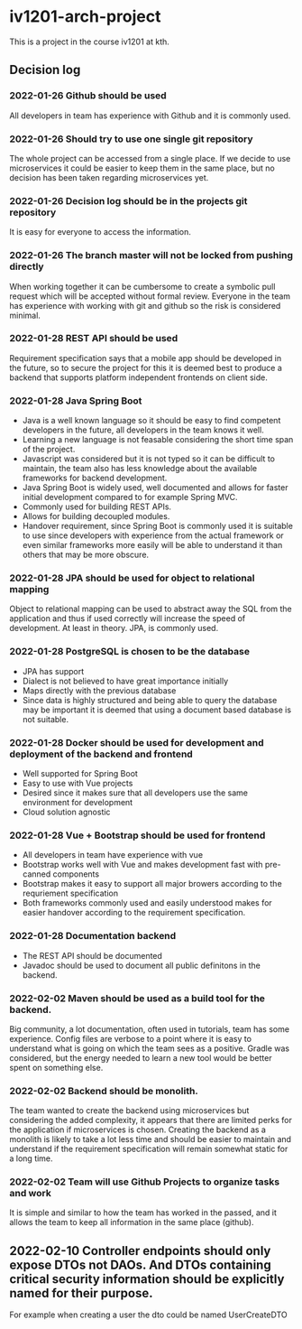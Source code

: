 # iv1201-arch-project

This is a project in the course iv1201 at kth.

## Decision log

### 2022-01-26 Github should be used

All developers in team has experience with Github and it is commonly used.

### 2022-01-26 Should try to use one single git repository

The whole project can be accessed from a single place. If we decide to use microservices it could be easier to keep them in the same place, but no decision has been taken regarding microservices yet.

### 2022-01-26 Decision log should be in the projects git repository

It is easy for everyone to access the information.

### 2022-01-26 The branch master will not be locked from pushing directly

When working together it can be cumbersome to create a symbolic pull request which will be accepted without formal review. Everyone in the team has experience with working with git and github so the risk is considered minimal.

### 2022-01-28 REST API should be used

Requirement specification says that a mobile app should be developed in the future, so to secure the project for this it is deemed best to produce a backend that supports platform independent frontends on client side.

### 2022-01-28 Java Spring Boot

* Java is a well known language so it should be easy to find competent developers in the future, all developers in the team knows it well.
* Learning a new language is not feasable considering the short time span of the project.
* Javascript was considered but it is not typed so it can be difficult to maintain, the team also has less knowledge about the available frameworks for backend development.
* Java Spring Boot is widely used, well documented and allows for faster initial development compared to for example Spring MVC.
* Commonly used for building REST APIs.
* Allows for building decoupled modules.
* Handover requirement, since Spring Boot is commonly used it is suitable to use since developers with experience from the actual framework or even similar frameworks more easily will be able to understand it than others that may be more obscure.

### 2022-01-28 JPA should be used for object to relational mapping

Object to relational mapping can be used to abstract away the SQL from the application and thus if used correctly will increase the speed of development. At least in theory. JPA, is commonly used.

### 2022-01-28 PostgreSQL is chosen to be the database

* JPA has support
* Dialect is not believed to have great importance initially
* Maps directly with the previous database
* Since data is highly structured and being able to query the database may be important it is deemed that using a document based database is not suitable.

### 2022-01-28 Docker should be used for development and deployment of the backend and frontend

* Well supported for Spring Boot
* Easy to use with Vue projects
* Desired since it makes sure that all developers use the same environment for development
* Cloud solution agnostic

### 2022-01-28 Vue + Bootstrap should be used for frontend

* All developers in team have experience with vue
* Bootstrap works well with Vue and makes development fast with pre-canned components
* Bootstrap makes it easy to support all major browers according to the requriement specification
* Both frameworks commonly used and easily understood makes for easier handover according to the requirement specification.

### 2022-01-28 Documentation backend

* The REST API should be documented
* Javadoc should be used to document all public definitons in the backend.

### 2022-02-02 Maven should be used as a build tool for the backend.
Big community, a lot documentation, often used in tutorials, team has some experience. Config files are verbose to a point where it is easy to understand what is going on which the team sees as a positive. Gradle was considered, but the energy needed to learn a new tool would be better spent on something else.

### 2022-02-02 Backend should be monolith.
The team wanted to create the backend using microservices but considering the added complexity, it appears that there are limited perks for the application if microservices is chosen. Creating the backend as a monolith is likely to take a lot less time and should be easier to maintain and understand if the requirement specification will remain somewhat static for a long time.

### 2022-02-02 Team will use Github Projects to organize tasks and work
It is simple and similar to how the team has worked in the passed, and it allows the team to keep all information in the same place (github).


## 2022-02-10 Controller endpoints should only expose DTOs not DAOs. And DTOs containing critical security information should be explicitly named for their purpose.
For example when creating a user the dto could be named UserCreateDTO
